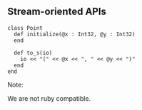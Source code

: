 ## Stream-oriented APIs

```playground
class Point
  def initialize(@x : Int32, @y : Int32)
  end

  def to_s(io)
    io << "(" << @x << ", " << @y << ")"
  end
end
```

Note:

We are not ruby compatible.
